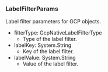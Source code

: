 ### LabelFilterParams
Label filter parameters for GCP objects.

- filterType: GcpNativeLabelFilterType
  - Type of the label filter.
- labelKey: System.String
  - Key of the label filter.
- labelValue: System.String
  - Value of the label filter.

